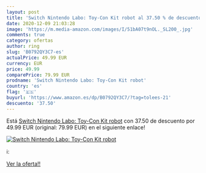 ```yaml
---
layout: post
title: 'Switch Nintendo Labo: Toy-Con Kit robot al 37.50 % de descuento'
date: 2020-12-09 21:03:28
image: 'https://m.media-amazon.com/images/I/51bA07t9nOL._SL200_.jpg'
comments: true
category: ofertas
author: ring
slug: 'B0792QY3C7-es'
actualPrice: 49.99 EUR
currency: EUR
price: 49.99
comparePrice: 79.99 EUR
prodname: 'Switch Nintendo Labo: Toy-Con Kit robot'
country: 'es'
flag: '🇪🇸'
buyurl: 'https://www.amazon.es/dp/B0792QY3C7/?tag=tolees-21'
descuento: '37.50'
---
```


Está [Switch Nintendo Labo: Toy-Con Kit robot](https://www.amazon.es/dp/B0792QY3C7/?tag=tolees-21) con 37.50 de descuento por 49.99 EUR (original: 79.99 EUR) en el siguiente enlace!

[![Switch Nintendo Labo: Toy-Con Kit robot](https://m.media-amazon.com/images/I/51bA07t9nOL._SL200_.jpg)](https://www.amazon.es/dp/B0792QY3C7/?tag=tolees-21)

ℹ️:


[Ver la oferta!!](https://www.amazon.es/dp/B0792QY3C7/?tag=tolees-21)
